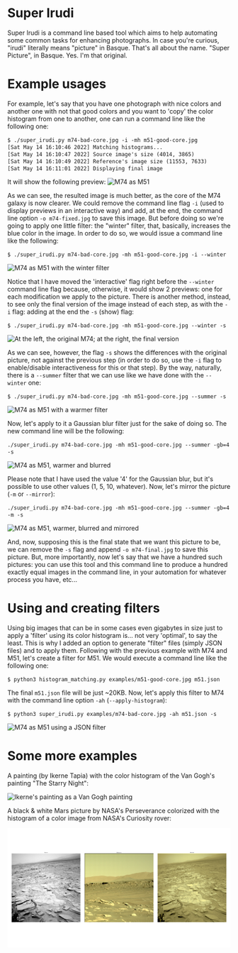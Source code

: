 # Super Irudi

Super Irudi is a command line based tool which aims to help automating some common tasks for enhancing photographs. In case you're curious, "irudi" literally means "picture" in Basque. That's all about the name. "Super Picture", in Basque. Yes. I'm that original.

# Example usages

For example, let's say that you have one photograph with nice colors and another one with not that good colors and you want to 'copy' the color histogram from one to another, one can run a command line like the following one:
```
$ ./super_irudi.py m74-bad-core.jpg -i -mh m51-good-core.jpg
[Sat May 14 16:10:46 2022] Matching histograms...
[Sat May 14 16:10:47 2022] Source image's size (4014, 3865)
[Sat May 14 16:10:49 2022] Reference's image size (11553, 7633)
[Sat May 14 16:11:01 2022] Displaying final image
```

It will show the following preview: ![M74 as M51](https://github.com/joxeankoret/super-irudi/blob/main/examples/m74-as-m51.png)

As we can see, the resulted image is much better, as the core of the M74 galaxy is now clearer. We could remove the command line flag `-i` (used to display previews in an interactive way) and add, at the end, the command line option `-o m74-fixed.jpg` to save this image. But before doing so we're going to apply one little filter: the "winter" filter, that, basically, increases the blue color in the image. In order to do so, we would issue a command line like the following:

```
$ ./super_irudi.py m74-bad-core.jpg -mh m51-good-core.jpg -i --winter
```
![M74 as M51 with the winter filter](https://github.com/joxeankoret/super-irudi/blob/main/examples/m74-winter.png)

Notice that I have moved the 'interactive' flag right before the `--winter` command line flag because, otherwise, it would show 2 previews: one for each modification we apply to the picture. There is another method, instead, to see only the final version of the image instead of each step, as with the `-i` flag: adding at the end the `-s` (show) flag:

```
$ ./super_irudi.py m74-bad-core.jpg -mh m51-good-core.jpg --winter -s
```

![At the left, the original M74; at the right, the final version](https://github.com/joxeankoret/super-irudi/blob/main/examples/m74-winter-diff-original.png)

As we can see, however, the flag `-s` shows the differences with the original picture, not against the previous step (in order to do so, use the `-i` flag to enable/disable interactiveness for this or that step). By the way, naturally, there is a `--summer` filter that we can use like we have done with the `--winter` one:

```
$ ./super_irudi.py m74-bad-core.jpg -mh m51-good-core.jpg --summer -s
```

![M74 as M51 with a warmer filter](https://github.com/joxeankoret/super-irudi/blob/main/examples/m74-summer.png)

Now, let's apply to it a Gaussian blur filter just for the sake of doing so. The new command line will be the following:

```
./super_irudi.py m74-bad-core.jpg -mh m51-good-core.jpg --summer -gb=4 -s
```

![M74 as M51, warmer and blurred](https://github.com/joxeankoret/super-irudi/blob/main/examples/m74-summer-gb.png)

Please note that I have used the value '4' for the Gaussian blur, but it's possible to use other values (1, 5, 10, whatever). Now, let's mirror the picture (`-m` or `--mirror`):

```
./super_irudi.py m74-bad-core.jpg -mh m51-good-core.jpg --summer -gb=4 -m -s
```

![M74 as M51, warmer, blurred and mirrored](https://github.com/joxeankoret/super-irudi/blob/main/examples/m74-summer-gb.png)

And, now, supposing this is the final state that we want this picture to be, we can remove the `-s` flag and append `-o m74-final.jpg` to save this picture. But, more importantly, now let's say that we have a hundred such pictures: you can use this tool and this command line to produce a hundred exactly equal images in the command line, in your automation for whatever process you have, etc...

# Using and creating filters

Using big images that can be in some cases even gigabytes in size just to apply a 'filter' using its color histogram is... not very 'optimal', to say the least. This is why I added an option to generate "filter" files (simply JSON files) and to apply them. Following with the previous example with M74 and M51, let's create a filter for M51. We would execute a command line like the following one:

```
$ python3 histogram_matching.py examples/m51-good-core.jpg m51.json
```

The final `m51.json` file will be just ~20KB. Now, let's apply this filter to M74 with the command line option `-ah` (`--apply-histogram`):

```
$ python3 super_irudi.py examples/m74-bad-core.jpg -ah m51.json -s
```

![M74 as M51 using a JSON filter](https://github.com/joxeankoret/super-irudi/blob/main/examples/m74-as-m51-using-histogram-filters.png)

# Some more examples

A painting (by Ikerne Tapia) with the color histogram of the Van Gogh's painting "The Starry Night":

![Ikerne's painting as a Van Gogh painting](https://github.com/joxeankoret/super-irudi/blob/main/examples/ikerne2-as-van-gogh.png)

A black & white Mars picture by NASA's Perseverance colorized with the histogram of a color image from NASA's Curiosity rover:

![Mars, Perseverance as Curiosity](https://github.com/joxeankoret/super-irudi/blob/main/examples/histograms-colorizer.png)

